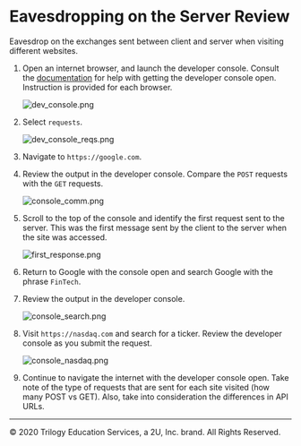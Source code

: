 # Eavesdropping on the Server Review

Eavesdrop on the exchanges sent between client and server when visiting different websites.

1. Open an internet browser, and launch the developer console. Consult the [documentation](https://support.airtable.com/hc/en-us/articles/232313848-How-to-open-the-developer-console) for help with getting the developer console open. Instruction is provided for each browser.

    ![dev_console.png](../Images/dev_console.png)

2. Select `requests`.

    ![dev_console_reqs.png](../Images/dev_console_reqs.png)

3. Navigate to `https://google.com`.

4. Review the output in the developer console. Compare the `POST` requests with the `GET` requests.

    ![console_comm.png](../Images/console_comm.png)

5. Scroll to the top of the console and identify the first request sent to the server. This was the first message sent by the client to the server when the site was accessed.

    ![first_response.png](../Images/first_response.png)

6. Return to Google with the console open and search Google with the phrase `FinTech`.

7. Review the output in the developer console.

    ![console_search.png](../Images/console_search.png)

8. Visit `https://nasdaq.com` and search for a ticker. Review the developer console as you submit the request.

    ![console_nasdaq.png](../Images/console_nasdaq.png)

9. Continue to navigate the internet with the developer console open. Take note of the type of requests that are sent for each site visited (how many POST vs GET). Also, take into consideration the differences in API URLs.

---

© 2020 Trilogy Education Services, a 2U, Inc. brand. All Rights Reserved.
